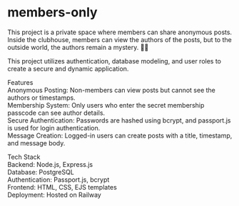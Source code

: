 # members-only

This project is a private space where members can share anonymous posts. Inside the clubhouse, members can view the authors of the posts, but to the outside world, the authors remain a mystery. 🕵️‍♂️

This project utilizes authentication, database modeling, and user roles to create a secure and dynamic application.

Features  
Anonymous Posting: Non-members can view posts but cannot see the authors or timestamps.  
Membership System: Only users who enter the secret membership passcode can see author details.  
Secure Authentication: Passwords are hashed using bcrypt, and passport.js is used for login authentication.  
Message Creation: Logged-in users can create posts with a title, timestamp, and message body.  

Tech Stack  
Backend: Node.js, Express.js  
Database: PostgreSQL  
Authentication: Passport.js, bcrypt  
Frontend: HTML, CSS, EJS templates  
Deployment: Hosted on Railway  
